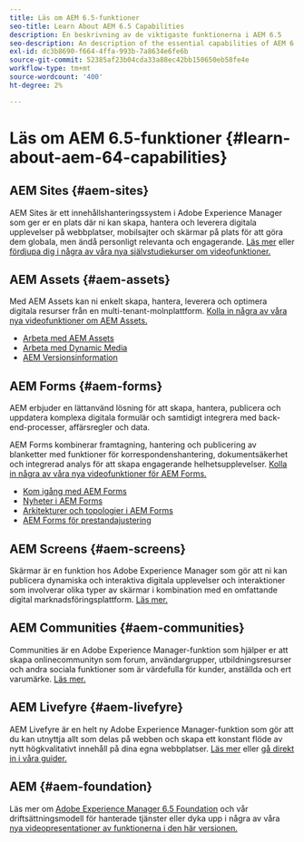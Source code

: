 ```yaml
---
title: Läs om AEM 6.5-funktioner
seo-title: Learn About AEM 6.5 Capabilities
description: En beskrivning av de viktigaste funktionerna i AEM 6.5
seo-description: An description of the essential capabilities of AEM 6.5
exl-id: dc3b8690-f664-4ffa-993b-7a8634e6fe6b
source-git-commit: 52385af23b04cda33a88ec42bb150650eb58fe4e
workflow-type: tm+mt
source-wordcount: '400'
ht-degree: 2%

---
```


# Läs om AEM 6.5-funktioner {#learn-about-aem-64-capabilities}

## AEM Sites {#aem-sites}

AEM Sites är ett innehållshanteringssystem i Adobe Experience Manager som ger er en plats där ni kan skapa, hantera och leverera digitala upplevelser på webbplatser, mobilsajter och skärmar på plats för att göra dem globala, men ändå personligt relevanta och engagerande. [Läs mer](https://www.adobe.com/marketing-cloud/enterprise-content-management/web-cms.html) eller [fördjupa dig i några av våra nya självstudiekurser om videofunktioner.](https://helpx.adobe.com/experience-manager/kt/sites/index/aem-6-5-sites.html)

## AEM Assets {#aem-assets}

Med AEM Assets kan ni enkelt skapa, hantera, leverera och optimera digitala resurser från en multi-tenant-molnplattform. [Kolla in några av våra nya videofunktioner om AEM Assets.](https://helpx.adobe.com/experience-manager/kt/assets/index/aem-6-4-assets.html)

* [Arbeta med AEM Assets](/help/assets/manage-assets.md)
* [Arbeta med Dynamic Media](/help/assets/dynamic-media.md)
* [AEM Versionsinformation](/help/release-notes/release-notes.md)

## AEM Forms {#aem-forms}

AEM erbjuder en lättanvänd lösning för att skapa, hantera, publicera och uppdatera komplexa digitala formulär och samtidigt integrera med back-end-processer, affärsregler och data.

AEM Forms kombinerar framtagning, hantering och publicering av blanketter med funktioner för korrespondenshantering, dokumentsäkerhet och integrerad analys för att skapa engagerande helhetsupplevelser. [Kolla in några av våra nya videofunktioner för AEM Forms.](https://helpx.adobe.com/experience-manager/kt/forms/index/aem-6-5-forms.html)

* [Kom igång med AEM Forms](/help/forms/using/introduction-aem-forms.md)
* [Nyheter i AEM Forms](/help/forms/using/whats-new.md)
* [Arkitekturer och topologier i AEM Forms](/help/forms/using/aem-forms-architecture-deployment.md)
* [AEM Forms för prestandajustering](/help/forms/using/performance-tuning-aem-forms.md)

## AEM Screens {#aem-screens}

Skärmar är en funktion hos Adobe Experience Manager som gör att ni kan publicera dynamiska och interaktiva digitala upplevelser och interaktioner som involverar olika typer av skärmar i kombination med en omfattande digital marknadsföringsplattform.  [Läs mer.](https://docs.adobe.com/content/help/en/experience-manager-screens/user-guide/aem-screens-introduction.html)

## AEM Communities {#aem-communities}

Communities är en Adobe Experience Manager-funktion som hjälper er att skapa onlinecommunityn som forum, användargrupper, utbildningsresurser och andra sociala funktioner som är värdefulla för kunder, anställda och ert varumärke. [Läs mer.](https://www.adobe.com/marketing-cloud/enterprise-content-management/social-community-cms.html)

## AEM Livefyre {#aem-livefyre}

AEM Livefyre är en helt ny Adobe Experience Manager-funktion som gör att du kan utnyttja allt som delas på webben och skapa ett konstant flöde av nytt högkvalitativt innehåll på dina egna webbplatser. [Läs mer](https://www.adobe.com/marketing-cloud/enterprise-content-management/ugc-content-platform.html) eller [gå direkt in i våra guider.](https://answers.livefyre.com/product/livefyre-for-adobe-experience-manager-aem/)

## AEM {#aem-foundation}

Läs mer om [Adobe Experience Manager 6.5 Foundation](/help/sites-deploying/home.md) och vår driftsättningsmodell för hanterade tjänster eller dyka upp i några av våra [nya videopresentationer av funktionerna i den här versionen.](https://helpx.adobe.com/experience-manager/kt/sites/index/aem-6-5-sites.html)
